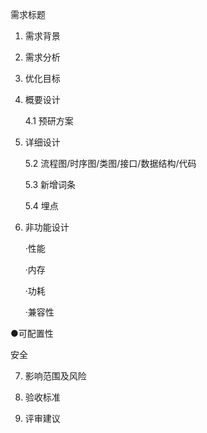 需求标题
1. 需求背景

2. 需求分析

3. 优化目标

4. 概要设计

   4.1 预研方案

5. 详细设计

    5.2 流程图/时序图/类图/接口/数据结构/代码

    5.3 新增词条

    5.4 埋点

6. 非功能设计

    ·性能

    ·内存

    ·功耗

    ·兼容性

●可配置性

安全

7. 影响范围及风险

8. 验收标准

9. 评审建议